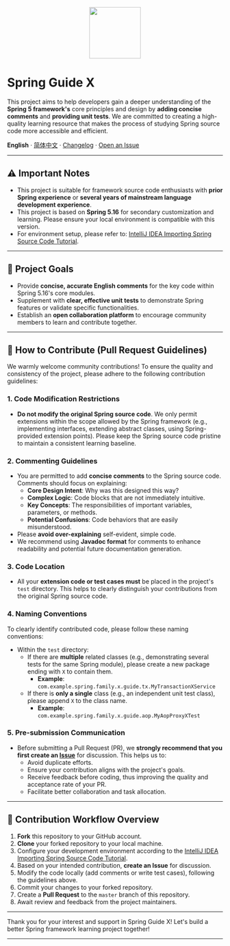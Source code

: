 <div align="center"><a name="readme-top"></a>

<img height="120" src="https://github.com/jasperyou/spring-guide-x/blob/master/Spring_Framework_Logo_2018.svg.png">
</div>

# Spring Guide X

This project aims to help developers gain a deeper understanding of the **Spring 5 framework's** core principles and design by **adding concise comments** and **providing unit tests**. We are committed to creating a high-quality learning resource that makes the process of studying Spring source code more accessible and efficient.

**English** · [简体中文](./README.md) · [Changelog](./CHANGELOG.md) · [Open an Issue](https://github.com/jasperyou/spring-guide-x/issues/new)

-----

## ⚠️ Important Notes

  * This project is suitable for framework source code enthusiasts with **prior Spring experience** or **several years of mainstream language development experience**.
  * This project is based on **Spring 5.16** for secondary customization and learning. Please ensure your local environment is compatible with this version.
  * For environment setup, please refer to: [IntelliJ IDEA Importing Spring Source Code Tutorial](https://blog.csdn.net/xhmico/article/details/130612527).

-----

## 🎯 Project Goals

  * Provide **concise, accurate English comments** for the key code within Spring 5.16's core modules.
  * Supplement with **clear, effective unit tests** to demonstrate Spring features or validate specific functionalities.
  * Establish an **open collaboration platform** to encourage community members to learn and contribute together.

-----

## 🚀 How to Contribute (Pull Request Guidelines)

We warmly welcome community contributions\! To ensure the quality and consistency of the project, please adhere to the following contribution guidelines:

### 1\. Code Modification Restrictions

  * **Do not modify the original Spring source code**. We only permit extensions within the scope allowed by the Spring framework (e.g., implementing interfaces, extending abstract classes, using Spring-provided extension points). Please keep the Spring source code pristine to maintain a consistent learning baseline.

### 2\. Commenting Guidelines

  * You are permitted to add **concise comments** to the Spring source code. Comments should focus on explaining:
      * **Core Design Intent**: Why was this designed this way?
      * **Complex Logic**: Code blocks that are not immediately intuitive.
      * **Key Concepts**: The responsibilities of important variables, parameters, or methods.
      * **Potential Confusions**: Code behaviors that are easily misunderstood.
  * Please **avoid over-explaining** self-evident, simple code.
  * We recommend using **Javadoc format** for comments to enhance readability and potential future documentation generation.

### 3\. Code Location

  * All your **extension code or test cases must** be placed in the project's `test` directory. This helps to clearly distinguish your contributions from the original Spring source code.

### 4\. Naming Conventions

To clearly identify contributed code, please follow these naming conventions:

  * Within the `test` directory:
      * If there are **multiple** related classes (e.g., demonstrating several tests for the same Spring module), please create a new package ending with `X` to contain them.
          * **Example**: `com.example.spring.family.x.guide.tx.MyTransactionXService`
      * If there is **only a single** class (e.g., an independent unit test class), please append `X` to the class name.
          * **Example**: `com.example.spring.family.x.guide.aop.MyAopProxyXTest`

### 5\. Pre-submission Communication

  * Before submitting a Pull Request (PR), we **strongly recommend that you first create an [Issue](https://github.com/jasperyou/spring-guide-x/issues/new)** for discussion. This helps us to:
      * Avoid duplicate efforts.
      * Ensure your contribution aligns with the project's goals.
      * Receive feedback before coding, thus improving the quality and acceptance rate of your PR.
      * Facilitate better collaboration and task allocation.

-----

## 🤝 Contribution Workflow Overview

1.  **Fork** this repository to your GitHub account.
2.  **Clone** your forked repository to your local machine.
3.  Configure your development environment according to the [IntelliJ IDEA Importing Spring Source Code Tutorial](https://blog.csdn.net/xhmico/article/details/130612527).
4.  Based on your intended contribution, **create an Issue** for discussion.
5.  Modify the code locally (add comments or write test cases), following the guidelines above.
6.  Commit your changes to your forked repository.
7.  Create a **Pull Request** to the `master` branch of this repository.
8.  Await review and feedback from the project maintainers.

-----

Thank you for your interest and support in Spring Guide X\! Let's build a better Spring framework learning project together\!

-----
